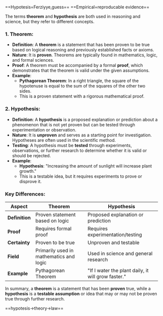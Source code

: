==Hypotesis=Ferziyye,guess==
==Empirical=reproducable evidence==

The terms **theorem** and **hypothesis** are both used in reasoning and science, but they refer to different concepts.

### **1. Theorem**:

- **Definition**: A **theorem** is a statement that has been proven to be true based on logical reasoning and previously established facts or axioms.
- **Nature**: It is **proven**. Theorems are typically found in mathematics, logic, and formal sciences.
- **Proof**: A theorem must be accompanied by a formal **proof**, which demonstrates that the theorem is valid under the given assumptions.
- **Example**: 
   - **Pythagorean Theorem**: In a right triangle, the square of the hypotenuse is equal to the sum of the squares of the other two sides.
   - This is a proven statement with a rigorous mathematical proof.

### **2. Hypothesis**:

- **Definition**: A **hypothesis** is a proposed explanation or prediction about a phenomenon that is not yet proven but can be tested through experimentation or observation.
- **Nature**: It is **unproven** and serves as a starting point for investigation. Hypotheses are often used in the scientific method.
- **Testing**: A hypothesis must be **tested** through experiments, observations, or further research to determine whether it is valid or should be rejected.
- **Example**:
   - **Hypothesis**: "Increasing the amount of sunlight will increase plant growth."
   - This is a testable idea, but it requires experiments to prove or disprove it.

### Key Differences:
| Aspect           | Theorem                               | Hypothesis                            |
|------------------|---------------------------------------|---------------------------------------|
| **Definition**   | Proven statement based on logic       | Proposed explanation or prediction    |
| **Proof**        | Requires formal proof                 | Requires experimentation/testing      |
| **Certainty**    | Proven to be true                     | Unproven and testable                 |
| **Field**        | Primarily used in mathematics and logic| Used in science and general research  |
| **Example**      | Pythagorean Theorem                   | "If I water the plant daily, it will grow faster."|

In summary, a **theorem** is a statement that has been **proven** true, while a **hypothesis** is a **testable assumption** or idea that may or may not be proven true through further research.


==hypotesis->theory->law==


